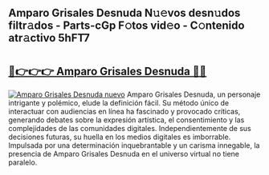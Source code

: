 ## Amparo Grisales Desnuda N𝚞𝚎vos desn𝚞dos filtr𝚊dos - Parts-cGp F𝚘tos vid𝚎o - C𝚘ntenido atr𝚊ctivo 5hFT7

# <h2><a href="http://mbd8e0.tromn.icu/?c=Amparo+Grisales+Desnuda">🔗👉👉👉 Amparo Grisales Desnuda 🔗🔗</a></h2>

[![Amparo Grisales Desnuda nuevo](https://i.imgur.com/pEAQMta.gif)](http://mbd8e0.tromn.icu/?c=Amparo+Grisales+Desnuda)
Amparo Grisales Desnuda, un personaje intrigante y polémico, elude la definición fácil. Su método único de interactuar con audiencias en línea ha fascinado y provocado críticas, generando debates sobre la expresión artística, el consentimiento y las complejidades de las comunidades digitales. Independientemente de sus decisiones futuras, su huella en los medios digitales es imborrable. Impulsada por una determinación inquebrantable y un carisma innegable, la presencia de Amparo Grisales Desnuda en el universo virtual no tiene paralelo.
